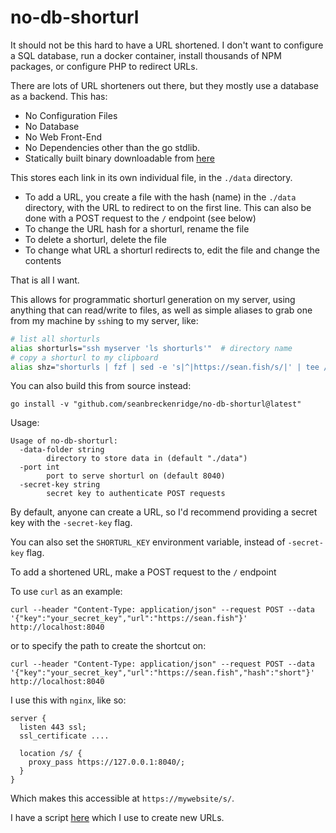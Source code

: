 # no-db-shorturl

It should not be this hard to have a URL shortened. I don't want to configure a SQL database, run a docker container, install thousands of NPM packages, or configure PHP to redirect URLs.

There are lots of URL shorteners out there, but they mostly use a database as a backend. This has:

- No Configuration Files
- No Database
- No Web Front-End
- No Dependencies other than the go stdlib.
- Statically built binary downloadable from [here](https://sean.fish/p/no-db-shorturl-builds/)

This stores each link in its own individual file, in the `./data` directory.

- To add a URL, you create a file with the hash (name) in the `./data` directory, with the URL to redirect to on the first line. This can also be done with a POST request to the `/` endpoint (see below)
- To change the URL hash for a shorturl, rename the file
- To delete a shorturl, delete the file
- To change what URL a shorturl redirects to, edit the file and change the contents

That is all I want.

This allows for programmatic shorturl generation on my server, using anything that can read/write to files, as well as simple aliases to grab one from my machine by `ssh`ing to my server, like:

```bash
# list all shorturls
alias shorturls="ssh myserver 'ls shorturls'"  # directory name
# copy a shorturl to my clipboard
alias shz="shorturls | fzf | sed -e 's|^|https://sean.fish/s/|' | tee /dev/tty | clipcopy"
```

You can also build this from source instead:

`go install -v "github.com/seanbreckenridge/no-db-shorturl@latest"`

Usage:

```
Usage of no-db-shorturl:
  -data-folder string
    	directory to store data in (default "./data")
  -port int
    	port to serve shorturl on (default 8040)
  -secret-key string
    	secret key to authenticate POST requests
```

By default, anyone can create a URL, so I'd recommend providing a secret key with the `-secret-key` flag.

You can also set the `SHORTURL_KEY` environment variable, instead of `-secret-key` flag.

To add a shortened URL, make a POST request to the `/` endpoint

To use `curl` as an example:

`curl --header "Content-Type: application/json" --request POST --data '{"key":"your_secret_key","url":"https://sean.fish"}' http://localhost:8040`

or to specify the path to create the shortcut on:

`curl --header "Content-Type: application/json" --request POST --data '{"key":"your_secret_key","url":"https://sean.fish","hash":"short"}' http://localhost:8040`

I use this with `nginx`, like so:

```
server {
  listen 443 ssl;
  ssl_certificate ....

  location /s/ {
    proxy_pass https://127.0.0.1:8040/;
  }
}
```

Which makes this accessible at `https://mywebsite/s/`.

I have a script [here](https://github.com/seanbreckenridge/vps/blob/master/bin/shorten) which I use to create new URLs.
